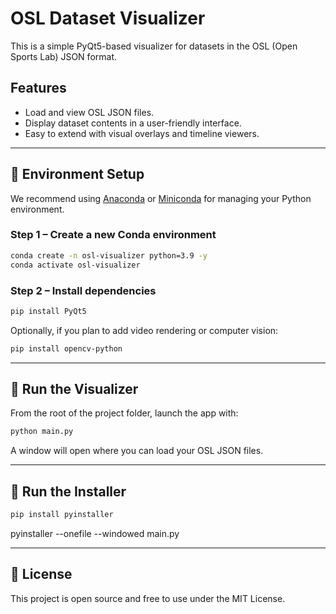 # OSL Dataset Visualizer

This is a simple PyQt5-based visualizer for datasets in the OSL (Open Sports Lab) JSON format.

## Features

- Load and view OSL JSON files.
- Display dataset contents in a user-friendly interface.
- Easy to extend with visual overlays and timeline viewers.

---

## 🔧 Environment Setup

We recommend using [Anaconda](https://www.anaconda.com/) or [Miniconda](https://docs.conda.io/en/latest/miniconda.html) for managing your Python environment.

### Step 1 – Create a new Conda environment

```bash
conda create -n osl-visualizer python=3.9 -y
conda activate osl-visualizer
````

### Step 2 – Install dependencies

```bash
pip install PyQt5
```

Optionally, if you plan to add video rendering or computer vision:

```bash
pip install opencv-python
```

---

## 🚀 Run the Visualizer

From the root of the project folder, launch the app with:

```bash
python main.py
```

A window will open where you can load your OSL JSON files.

---

## 🚀 Run the Installer

```bash
pip install pyinstaller
```

pyinstaller --onefile --windowed main.py


---

## 📄 License

This project is open source and free to use under the MIT License.

